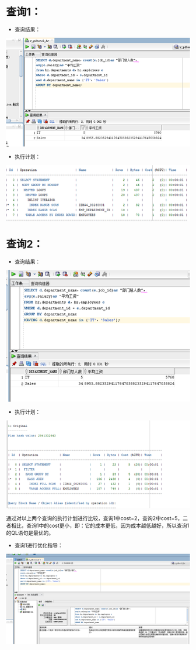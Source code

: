 # 查询1：

- 查询结果：

![tu](./1.png)

- 执行计划：

![tu](./1.1.png)

# 查询2：

- 查询结果：

![tu](./3.png)

- 执行计划：

![tu](./2.2.png)

通过对以上两个查询的执行计划进行比较，查询1中cost=2，查询2中cost=5，二者相比，查询1中的cost更小，即：它的成本更低，因为成本越低越好，所以查询1的QL语句是最优的。

- 查询1进行优化指导：

![tu](./2.png)
